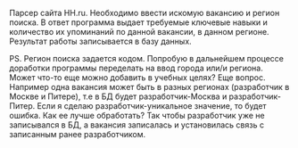 Парсер сайта HH.ru.
Необходимо ввести искомую вакансию и регион поиска.
В ответ программа выдает требуемые ключевые навыки и количество их упоминаний по данной вакансии, в данном регионе.
Результат работы записывается в базу данных.

PS. Регион поиска задается кодом. Попробую в дальнейшем процессе доработки программы переделать на ввод города или/и региона.
Может что-то еще можно добавить в учебных целях?
Еще вопрос. Например одна вакансия может быть в разных регионах (разработчик в Москве и Питере), т.е в БД будет разработчик-Москва и разработчик-Питер. Если я сделаю разработчик-уникальное значение, то будет ошибка. Как ее лучше обработать? Так чтобы разработчик уже не записывался в БД, а вакансия записалась и установилась связь с записанным ранее разработчиком.


